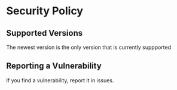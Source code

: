 # Security Policy

## Supported Versions
The newest version is the only version that is currently suppported

## Reporting a Vulnerability
If you find a vulnerability, report it in issues.
